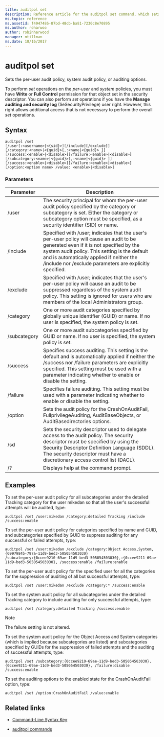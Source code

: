 ```yaml
---
title: auditpol set
description: Reference article for the auditpol set command, which sets the per-user audit policy, system audit policy, or auditing options.
ms.topic: reference
ms.assetid: f4947486-87bd-48cb-ba81-7230c8e70895
ms.author: roharwoo
author: robinharwood
manager: mtillman
ms.date: 10/16/2017
---
```

# auditpol set



Sets the per-user audit policy, system audit policy, or auditing options.

To perform *set* operations on the *per-user* and *system* policies, you must have **Write** or **Full Control** permission for that object set in the security descriptor. You can also perform *set* operations if you have the **Manage auditing and security log** (SeSecurityPrivilege) user right. However, this right allows additional access that is not necessary to perform the overall *set* operations.

## Syntax

```
auditpol /set
[/user[:<username>|<{sid}>][/include][/exclude]]
[/category:<name>|<{guid}>[,:<name|<{guid}> ]]
[/success:<enable>|<disable>][/failure:<enable>|<disable>]
[/subcategory:<name>|<{guid}>[,:<name|<{guid}> ]]
[/success:<enable>|<disable>][/failure:<enable>|<disable>]
[/option:<option name> /value: <enable>|<disable>]
```

### Parameters

| Parameter | Description |
| --------- | ----------- |
| /user | The security principal for whom the per-user audit policy specified by the category or subcategory is set. Either the category or subcategory option must be specified, as a security identifier (SID) or name. |
| /include | Specified with /user; indicates that the user's per-user policy will cause an audit to be generated even if it is not specified by the system audit policy. This setting is the default and is automatically applied if neither the /include nor /exclude parameters are explicitly specified. |
| /exclude | Specified with /user; indicates that the user's per-user policy will cause an audit to be suppressed regardless of the system audit policy. This setting is ignored for users who are members of the local Administrators group. |
| /category | One or more audit categories specified by globally unique identifier (GUID) or name. If no user is specified, the system policy is set. |
| /subcategory | One or more audit subcategories specified by GUID or name. If no user is specified, the system policy is set. |
| /success | Specifies success auditing. This setting is the default and is automatically applied if neither the /success nor /failure parameters are explicitly specified. This setting must be used with a parameter indicating whether to enable or disable the setting. |
| /failure | Specifies failure auditing. This setting must be used with a parameter indicating whether to enable or disable the setting. |
| /option | Sets the audit policy for the CrashOnAuditFail, FullprivilegeAuditing, AuditBaseObjects, or AuditBasedirectories options. |
| /sd | Sets the security descriptor used to delegate access to the audit policy. The security descriptor must be specified by using the Security Descriptor Definition Language (SDDL). The security descriptor must have a discretionary access control list (DACL). |
| /? | Displays help at the command prompt. |

## Examples

To set the per-user audit policy for all subcategories under the detailed Tracking category for the user mikedan so that all the user's successful attempts will be audited, type:

```
auditpol /set /user:mikedan /category:detailed Tracking /include /success:enable
```

To set the per-user audit policy for categories specified by name and GUID, and subcategories specified by GUID to suppress auditing for any successful or failed attempts, type:

```
auditpol /set /user:mikedan /exclude /category:Object Access,System,{6997984b-797a-11d9-bed3-505054503030}
/subcategory:{0ccee9210-69ae-11d9-bed3-505054503030},:{0ccee9211-69ae-11d9-bed3-505054503030}, /success:enable /failure:enable
```

To set the per-user audit policy for the specified user for all the categories for the suppression of auditing of all but successful attempts, type:
```
auditpol /set /user:mikedan /exclude /category:* /success:enable
```

To set the system audit policy for all subcategories under the detailed Tracking category to include auditing for only successful attempts, type:

```
auditpol /set /category:detailed Tracking /success:enable
```

> [!NOTE]
> The failure setting is not altered.

To set the system audit policy for the Object Access and System categories (which is implied because subcategories are listed) and subcategories specified by GUIDs for the suppression of failed attempts and the auditing of successful attempts, type:

```
auditpol /set /subcategory:{0ccee9210-69ae-11d9-bed3-505054503030},{0ccee9211-69ae-11d9-bed3-505054503030}, /failure:disable /success:enable
```

To set the auditing options to the enabled state for the CrashOnAuditFail option, type:

```
auditpol /set /option:CrashOnAuditFail /value:enable
```

## Related links

- [Command-Line Syntax Key](command-line-syntax-key.md)

- [auditpol commands](auditpol.md)
